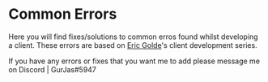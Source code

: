 # Common Errors
Here you will find fixes/solutions to common erros found whilst developing a client. These errors are based on [Eric Golde](https://www.youtube.com/user/egold555/)'s client development series. 

If you have any errors or fixes that you want me to add please message me on Discord | GurJas#5947
